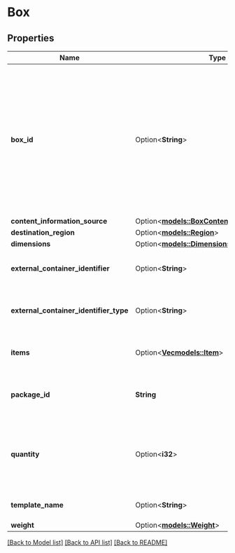 # Box

## Properties

Name | Type | Description | Notes
------------ | ------------- | ------------- | -------------
**box_id** | Option<**String**> | The ID provided by Amazon that identifies a given box. This ID is comprised of the external shipment ID (which is generated after transportation has been confirmed) and the index of the box. | [optional]
**content_information_source** | Option<[**models::BoxContentInformationSource**](BoxContentInformationSource.md)> |  | [optional]
**destination_region** | Option<[**models::Region**](Region.md)> |  | [optional]
**dimensions** | Option<[**models::Dimensions**](Dimensions.md)> |  | [optional]
**external_container_identifier** | Option<**String**> | The external identifier for this container / box. | [optional]
**external_container_identifier_type** | Option<**String**> | Type of the external identifier used. Can be: `AMAZON`, `SSCC`. | [optional]
**items** | Option<[**Vec<models::Item>**](Item.md)> | Items contained within the box. | [optional]
**package_id** | **String** | Primary key to uniquely identify a Package (Box or Pallet). | 
**quantity** | Option<**i32**> | The number of containers where all other properties like weight or dimensions are identical. | [optional]
**template_name** | Option<**String**> | Template name of the box. | [optional]
**weight** | Option<[**models::Weight**](Weight.md)> |  | [optional]

[[Back to Model list]](../README.md#documentation-for-models) [[Back to API list]](../README.md#documentation-for-api-endpoints) [[Back to README]](../README.md)


